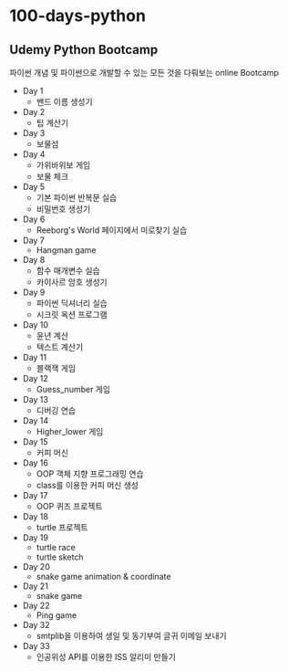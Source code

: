 # 100-days-python

## Udemy Python Bootcamp

파이썬 개념 및 파이썬으로 개발할 수 있는 모든 것을 다뤄보는 online Bootcamp 
- Day 1
	- 밴드 이름 생성기
- Day 2
	- 팁 계산기
- Day 3 
	- 보물섬
- Day 4
	- 가위바위보 게임
	- 보물 체크
- Day 5
	- 기본 파이썬 반복문 실습
	- 비밀번호 생성기 
- Day 6
	- Reeborg's World 페이지에서 미로찾기 실습
- Day 7
	- Hangman game
- Day 8
	- 함수 매개변수 실습
	- 카이사르 암호 생성기
- Day 9
	- 파이썬 딕셔너리 실습
	- 시크릿 옥션 프로그램
- Day 10
	- 윤년 계산
	- 텍스트 계산기 
- Day 11
	- 블랙잭 게임
- Day 12
	- Guess_number 게임
- Day 13
	- 디버깅 연습
- Day 14
	- Higher_lower 게임
- Day 15
	- 커피 머신 
- Day 16
	- OOP 객체 지향 프로그래밍 연습
	- class를 이용한 커피 머신 생성
- Day 17
	- OOP 퀴즈 프로젝트
- Day 18
	- turtle 프로젝트
- Day 19
	- turtle race 
	- turtle sketch
- Day 20
	- snake game animation & coordinate
- Day 21 
	- snake game
- Day 22
	- Ping game
- Day 32
	- smtplib을 이용하여 생일 및 동기부여 글귀 이메일 보내기
- Day 33
	- 인공위성 API를 이용한 ISS 알리미 만들기

